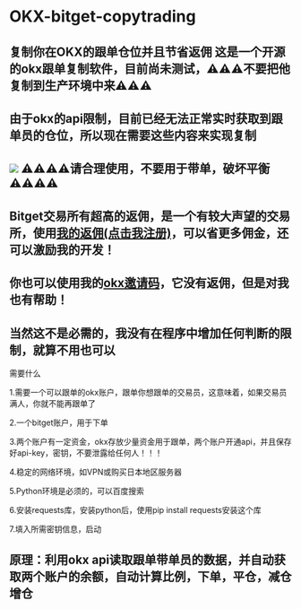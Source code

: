 # OKX-bitget-copytrading
复制你在OKX的跟单仓位并且节省返佣
这是一个开源的okx跟单复制软件，目前尚未测试，⚠⚠⚠不要把他复制到生产环境中来⚠⚠⚠
---
由于okx的api限制，目前已经无法正常实时获取到跟单员的仓位，所以现在需要这些内容来实现复制
---
![](https://i0.hdslb.com/bfs/article/727bdd3333f20f9cea265fc9d7260ae1498348349.png)
⚠⚠⚠⚠请合理使用，不要用于带单，破坏平衡⚠⚠⚠⚠
---
Bitget交易所有超高的返佣，是一个有较大声望的交易所，使用[我的返佣(点击我注册)](https://partner.bitget.fit/bg/WJ9TDV)，可以省更多佣金，还可以激励我的开发！
---
你也可以使用我的[okx邀请码](https://okx.com/join/46420261)，它没有返佣，但是对我也有帮助！
---
当然这不是必需的，我没有在程序中增加任何判断的限制，就算不用也可以
---

需要什么

1.需要一个可以跟单的okx账户，跟单你想跟单的交易员，这意味着，如果交易员满人，你就不能再跟单了

2.一个bitget账户，用于下单

3.两个账户有一定资金，okx存放少量资金用于跟单，两个账户开通api，并且保存好api-key，密钥，不要泄露给任何人！！！

4.稳定的网络环境，如VPN或购买日本地区服务器

5.Python环境是必须的，可以百度搜索

6.安装requests库，安装python后，使用pip install requests安装这个库 

7.填入所需密钥信息，启动

原理：利用okx api读取跟单带单员的数据，并自动获取两个账户的余额，自动计算比例，下单，平仓，减仓增仓
---
